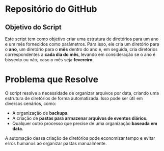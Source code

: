 #  Repositório do GitHub


## Objetivo do Script ##

Este script tem como objetivo criar uma estrutura de diretórios para um ano e um mês fornecidos como parâmetros. Para isso, ele cria um diretório para o **ano**, um diretório para o **mês** dentro do ano e, em seguida, cria diretórios correspondentes a **cada dia do mês**, levando em consideração se o ano é bissexto ou não, caso o mês seja **fevereiro**.

# Problema que Resolve

O script resolve a necessidade de organizar arquivos por data, criando uma estrutura de diretórios de forma automatizada. Isso pode ser útil em diversos cenários, como:

- A organização de **backups**.
- A criação de **pastas para armazenar arquivos de eventos diários**.
- Qualquer outro processo que precise de uma organização **baseada em data**.

A automação dessa criação de diretórios pode economizar tempo e evitar erros humanos ao organizar pastas manualmente.
